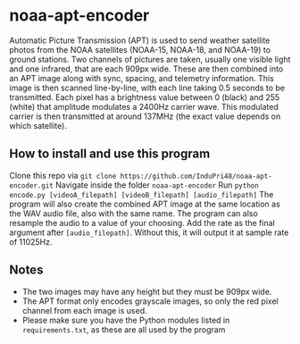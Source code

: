 # noaa-apt-encoder

Automatic Picture Transmission (APT) is used to send weather satellite photos from the NOAA satellites (NOAA-15, NOAA-18, and NOAA-19) to ground stations. Two channels of pictures are taken, usually one visible light and one infrared, that are each 909px wide. These are then combined into an APT image along with sync, spacing, and telemetry information. This image is then scanned line-by-line, with each line taking 0.5 seconds to be transmitted. Each pixel has a brightness value between 0 (black) and 255 (white) that amplitude modulates a 2400Hz carrier wave. This modulated carrier is then transmitted at around 137MHz (the exact value depends on which satellite).

## How to install and use this program

Clone this repo via `git clone https://github.com/InduPri48/noaa-apt-encoder.git`
Navigate inside the folder `noaa-apt-encoder`
Run `python encode.py [videoA_filepath] [videoB_filepath] [audio_filepath]`
The program will also create the combined APT image at the same location as the WAV audio file, also with the same name.
The program can also resample the audio to a value of your choosing. Add the rate as the final argument after `[audio_filepath]`. Without this, it will output it at sample rate of 11025Hz.

## Notes

* The two images may have any height but they must be 909px wide.
* The APT format only encodes grayscale images, so only the red pixel channel from each image is used.
* Please make sure you have the Python modules listed in `requirements.txt`, as these are all used by the program
